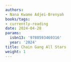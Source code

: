 ```yaml
---
authors:
- Nana Kwame Adjei-Brenyah
books/tags:
- currently-reading
date: 2024-04-28
params:
  isbn13: '9780593469316'
  year: '2024'
title: Chain Gang All Stars
weight: 1
---
```



<!--more-->